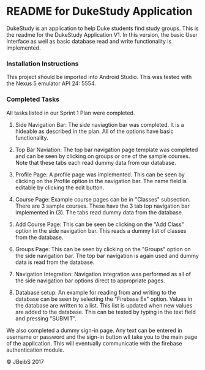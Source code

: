 # README for DukeStudy Application
DukeStudy is an application to help Duke students find study groups. This is the readme for the DukeStudy Application V1. In this version, the basic User Interface as well as basic database read and write functionality is implemented.
### Installation Instructions
This project should be imported into Android Studio. This was tested with the Nexus 5 emulator API 24: 5554.

### Completed Tasks
All tasks listed in our Sprint 1 Plan were completed.

1) Side Navigation Bar: The side naviagtion bar was completed. It is a hideable as described in the plan. All of the options have basic functionality. 

2) Top Bar Naviation: The top bar navigation page template was completed and can be seen by clicking on groups or one of the sample courses. Note that these tabs each read dummy data from our database.

3) Profile Page: A profile page was implemented. This can be seen by clicking on the Profile option in the navigation bar. The name field is editable by clicking the edit button.

4) Course Page: Example course pages can be in "Classes" subsection. There are 3 sample courses. These have the 3 tab top navigation bar implemented in (3). The tabs read dummy data from the database.

5) Add Course Page: This can be seen be clicking on the "Add Class" option in the side navigation bar. This reads a dummy list of classes from the database.

6) Groups Page: This can be seen by clicking on the "Groups" option on the side navigation bar. The top bar navigation is again used and dummy data is read from the database.

7) Navigation Integration: Navigation integration was performed as all of the side navigation bar options direct to appropriate pages.

8) Database setup: An example for reading from and writing to the database can be seen by selecting the "Firebase Ex" option. Values in the database are written to a list. This list is updated when new values are added to the database. This can be tested by typing in the text field and pressing "SUBMIT".

We also completed a dummy sign-in page. Any text can be entered in username or password and the sign-in button wll take you to the main page of the application. This will eventually communicatie with the firebase authentication module.

:copyright: JBeibS 2017
